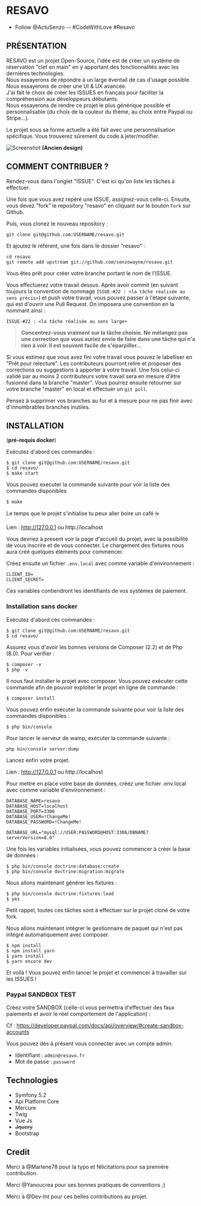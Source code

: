 # RESAVO
- Follow @ActuSenzo -- #CodeWithLove #Resavo

## PRÉSENTATION

RESAVO est un projet Open-Source, l'idée est de créer un système de réservation "clef en main" en y apportant des fonctionnalités avec les dernières technologies.<br>
Nous essayerons de répondre à un large éventail de cas d'usage possible. Nous essayerons de créer une UI & UX avancée.<br>
J'ai fait le choix de créer les ISSUES en français pour faciliter la compréhension aux développeurs débutants.<br>
Nous essayerons de rendre ce projet le plus générique possible et personnalisable (du choix de la couleur du thème, au choix entre Paypal ou Stripe…).

Le projet sous sa forme actuelle a été fait avec une personnalisation spécifique. Vous trouverez sûrement du code à jeter/modifier.

![Screenshot](screenshots/resa.png)
__(Ancien design)__

## COMMENT CONTRIBUER ?

Rendez-vous dans l'onglet "ISSUE". C'est ici qu'on liste les tâches à effectuer.

Une fois que vous avez repéré une ISSUE, assignez-vous celle-ci.
Ensuite, vous devez "fork" le repository "resavo" en cliquant sur le bouton `Fork` sur Github.

Puis, vous clonez le nouveau repository :

```
git clone git@github.com:USERNAME/resavo.git
``` 

Et ajoutez le référent, une fois dans le dossier "resavo" :

```
cd resavo
git remote add upstream git://github.com/senzowayne/resavo.git
```

Vous êtes prêt pour créer votre branche portant le nom de l'ISSUE.

Vous effectuerez votre travail dessus. Après avoir commit 
(en suivant toujours la convention de nommage ```ISSUE-#22 : <la tâche réalisée au sens précis>```) et push votre travail, vous pouvez passer à l'étape suivante, qui est d'ouvrir une Pull Request. On imposera une convention en la nommant ainsi :

`ISSUE-#22 : <la tâche réalisée au sens large>`

> **Concentrez-vous vraiment sur la tâche choisie. Ne mélangez pas une correction que vous auriez envie de faire dans une tâche qui n'a rien à voir.
> Il est souvent facile de s'éparpiller…**

Si vous estimez que vous avez fini votre travail vous pouvez le labelliser en "Prêt pour relecture".
Les contributeurs pourront relire et proposer des corrections ou suggestions à apporter à votre travail.
Une fois celui-ci validé par au moins 2 contributeurs votre travail sera en mesure d'être fusionné dans la branche "master".
Vous pourrez ensuite retourner sur votre branche "master" en local et effectuer un `git pull`.

Pensez à supprimer vos branches au fur et à mesure pour ne pas finir avec d'innombrables branches inutiles.

## INSTALLATION
(__pré-requis docker__)

Exécutez d'abord ces commandes :

```
$ git clone git@github.com:USERNAME/resavo.git
$ cd resavo/
$ make start
```

Vous pouvez executer la commande suivante pour voir la liste des commandes disponibles
```
$ make
```
Le temps que le projet s'initialise tu peux aller boire un café ☕️  

Lien : http://127.0.0.1 ou http://localhost

Vous devriez à present voir la page d'accueil du projet, avec la possibilité de vous inscrire et de vous connecter.
Le chargement des fixtures nous aura créé quelques éléments pour commencer.

Créez ensuite un fichier `.env.local` avec comme variable d'environnement :

```
CLIENT_ID=
CLIENT_SECRET=
```

Ces variables contiendront les identifiants de vos systèmes de paiement.

### Installation sans docker

Exécutez d'abord ces commandes : 

```
$ git clone git@github.com:USERNAME/resavo.git
$ cd resavo/
```

Assurez vous d'avoir les bonnes versions de Composer (2.2) et de Php (8.0). Pour vérifier :

```
$ composer -v
$ php -v
```

Il nous faut installer le projet avec composer. Vous pouvez exécuter cette commande afin de pouvoir exploiter le projet en ligne de commande :

```
$ composer install
```

Vous pouvez enfin exécuter la commande suivante pour voir la liste des commandes disponibles :

```
$ php bin/console
``` 
Pour lancer le serveur de wamp, exécuter la commande suivante :

```
php bin/console server:dump
```
Lancez enfin votre projet.

Lien : http://127.0.0.1 ou http://localhost

Pour mettre en place votre base de données, créez une fichier .env.local avec comme variable d'environnement : 

```
DATABASE_NAME=resavo
DATABASE_HOST=localhost
DATABASE_PORT=3306
DATABASE_USER=!ChangeMe!
DATABASE_PASSWORD=!ChangeMe!

DATABASE_URL="mysql://USER:PASSWORD@HOST:3306/DBNAME?serverVersion=8.0"
```

Une fois les variables initialisées, vous pouvez commencer à créer la base de données : 

```
$ php bin/console doctrine:database:create
$ php bin/console doctrine:migration:migrate
```

Nous allons maintenant générer les fixtures :  

```
$ php bin/console doctrine:fixtures:load
$ yes
```

Petit rappel, toutes ces tâches sont à effectuer sur le projet cloné de votre fork. 

Nous allons maintenant intégrer le gestionnaire de paquet qui n'est pas intégré automatiquement avec composer.

```
$ npm install
$ npm install yarn
$ yarn install
$ yarn encore dev
```
Et voilà ! Vous pouvez enfin lancer le projet et commencer à travailler sur les ISSUES ! 

### Paypal SANDBOX TEST

Créez votre SANDBOX (celle-ci vous permettra d'effectuer des faux paiements et avoir le réel comportement de l'application) :

Cf : https://developer.paypal.com/docs/api/overview/#create-sandbox-accounts

Vous pouvez dès à présent vous connecter avec un compte admin:

* Identifiant : `admin@resavo.fr`
* Mot de passe : `password`

## Technologies

* Symfony 5.2
* Api Platform Core
* Mercure
* Twig
* Vue Js
* ~~Jquery~~
* Bootstrap

## Credit

Merci à @Marlene78 pour la typo et félicitations pour sa première contribution.

Merci @Yanoucrea pour ses bonnes pratiques de conventions ;)

Merci à @Dev-Int pour ces belles contributions au projet.
